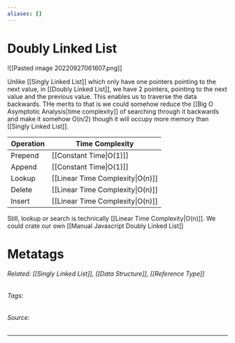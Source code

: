 ```yaml
---
aliases: []
---
```

# Doubly Linked List

![[Pasted image 20220927061607.png]]

Unlike [[Singly Linked List]] which only have one pointers pointing to the next value, in [[Doubly Linked List]], we have 2 pointers, pointing to the next value and the previous value. This enables us to traverse the data backwards. THe merits to that is we could somehow reduce the [[Big O Asymptotic Analysis|time complexity]] of searching through it backwards and make it somehow O(n/2) though it will occupy more memory than [[Singly Linked List]]. 

| Operation | Time Complexity |
| --------- | --------------- |
| Prepend   |      [[Constant Time\|O(1)]]           |
| Append    |   [[Constant Time\|O(1)]]                |
| Lookup    |   [[Linear  Time Complexity\|O(n)]]              |
| Delete    |   [[Linear  Time Complexity\|O(n)]]              |
| Insert          |  [[Linear  Time Complexity\|O(n)]]               |

Still, lookup or search is technically [[Linear  Time Complexity|O(n)]].
We could crate our own [[Manual Javascript Doubly Linked List]]

# Metatags
###### Related: [[Singly Linked List]], [[Data Structure]], [[Reference Type]]
###### Tags: 
###### Source: 

---